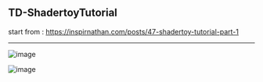 ## TD-ShadertoyTutorial

start from : https://inspirnathan.com/posts/47-shadertoy-tutorial-part-1

---

![image](https://user-images.githubusercontent.com/21966381/149963091-65fe7ab1-167f-4d97-ab41-9c242943eb9c.png)

![image](https://user-images.githubusercontent.com/21966381/149963030-db1eb107-107d-4b26-9475-037c6feb46f5.png)
